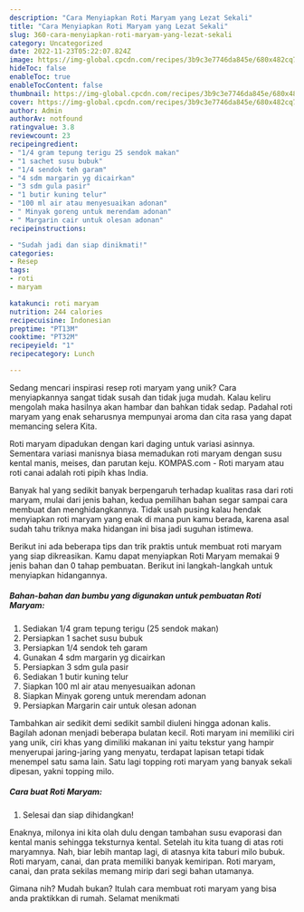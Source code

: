 ```yaml
---
description: "Cara Menyiapkan Roti Maryam yang Lezat Sekali"
title: "Cara Menyiapkan Roti Maryam yang Lezat Sekali"
slug: 360-cara-menyiapkan-roti-maryam-yang-lezat-sekali
category: Uncategorized
date: 2022-11-23T05:22:07.824Z
image: https://img-global.cpcdn.com/recipes/3b9c3e7746da845e/680x482cq70/roti-maryam-foto-resep-utama.jpg
hideToc: false
enableToc: true
enableTocContent: false
thumbnail: https://img-global.cpcdn.com/recipes/3b9c3e7746da845e/680x482cq70/roti-maryam-foto-resep-utama.jpg
cover: https://img-global.cpcdn.com/recipes/3b9c3e7746da845e/680x482cq70/roti-maryam-foto-resep-utama.jpg
author: Admin
authorAv: notfound
ratingvalue: 3.8
reviewcount: 23
recipeingredient:
- "1/4 gram tepung terigu 25 sendok makan"
- "1 sachet susu bubuk"
- "1/4 sendok teh garam"
- "4 sdm margarin yg dicairkan"
- "3 sdm gula pasir"
- "1 butir kuning telur"
- "100 ml air atau menyesuaikan adonan"
- " Minyak goreng untuk merendam adonan"
- " Margarin cair untuk olesan adonan"
recipeinstructions:

- "Sudah jadi dan siap dinikmati!"
categories:
- Resep
tags:
- roti
- maryam

katakunci: roti maryam 
nutrition: 244 calories
recipecuisine: Indonesian
preptime: "PT13M"
cooktime: "PT32M"
recipeyield: "1"
recipecategory: Lunch

---
```





Sedang mencari inspirasi resep roti maryam yang unik? Cara menyiapkannya sangat tidak susah dan tidak juga mudah. Kalau keliru mengolah maka hasilnya akan hambar dan bahkan tidak sedap. Padahal roti maryam yang enak seharusnya mempunyai aroma dan cita rasa yang dapat memancing selera Kita.





Roti maryam dipadukan dengan kari daging untuk variasi asinnya. Sementara variasi manisnya biasa memadukan roti maryam dengan susu kental manis, meises, dan parutan keju. KOMPAS.com - Roti maryam atau roti canai adalah roti pipih khas India.

Banyak hal yang sedikit banyak berpengaruh terhadap kualitas rasa dari roti maryam, mulai dari jenis bahan, kedua pemilihan bahan segar sampai cara membuat dan menghidangkannya. Tidak usah pusing kalau hendak menyiapkan roti maryam yang enak di mana pun kamu berada, karena asal sudah tahu triknya maka hidangan ini bisa jadi suguhan istimewa.






Berikut ini ada beberapa tips dan trik praktis untuk membuat roti maryam yang siap dikreasikan. Kamu dapat menyiapkan Roti Maryam memakai 9 jenis bahan dan 0 tahap pembuatan. Berikut ini langkah-langkah untuk menyiapkan hidangannya.

<!--inarticleads1-->

##### Bahan-bahan dan bumbu yang digunakan untuk pembuatan Roti Maryam:

1. Sediakan 1/4 gram tepung terigu (25 sendok makan)
1. Persiapkan 1 sachet susu bubuk
1. Persiapkan 1/4 sendok teh garam
1. Gunakan 4 sdm margarin yg dicairkan
1. Persiapkan 3 sdm gula pasir
1. Sediakan 1 butir kuning telur
1. Siapkan 100 ml air atau menyesuaikan adonan
1. Siapkan  Minyak goreng untuk merendam adonan
1. Persiapkan  Margarin cair untuk olesan adonan


Tambahkan air sedikit demi sedikit sambil diuleni hingga adonan kalis. Bagilah adonan menjadi beberapa bulatan kecil. Roti maryam ini memiliki ciri yang unik, ciri khas yang dimiliki makanan ini yaitu tekstur yang hampir menyerupai jaring-jaring yang menyatu, terdapat lapisan tetapi tidak menempel satu sama lain. Satu lagi topping roti maryam yang banyak sekali dipesan, yakni topping milo. 

<!--inarticleads2-->

##### Cara buat Roti Maryam:


1. Selesai dan siap dihidangkan!

Enaknya, milonya ini kita olah dulu dengan tambahan susu evaporasi dan kental manis sehingga teksturnya kental. Setelah itu kita tuang di atas roti maryamnya. Nah, biar lebih mantap lagi, di atasnya kita taburi milo bubuk. Roti maryam, canai, dan prata memiliki banyak kemiripan. Roti maryam, canai, dan prata sekilas memang mirip dari segi bahan utamanya. 

Gimana nih? Mudah bukan? Itulah cara membuat roti maryam yang bisa anda praktikkan di rumah. Selamat menikmati
